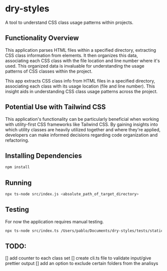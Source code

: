 # dry-styles
A tool to understand CSS class usage patterns within projects.

## Functionality Overview

This application parses HTML files within a specified directory, extracting CSS class information from elements. 
It then organizes this data, associating each CSS class with the file location and line number where it's used. This organized data is invaluable for understanding the usage patterns of CSS classes within the project.

This app extracts CSS class info from HTML files in a specified directory, associating each class with its usage location (file and line number). This insight aids in understanding CSS class usage patterns across the project.

## Potential Use with Tailwind CSS
This application's functionality can be particularly beneficial when working with utility-first CSS frameworks like Tailwind CSS. By gaining insights into which utility classes are heavily utilized together and where they're applied, developers can make informed decisions regarding code organization and refactoring.

## Installing Dependencies
```bash
npm install
```

## Running
```bash
npx ts-node src/index.js <absolute_path_of_target_directory>
```

## Testing
For now the application requires manual testing.
```bash
npx ts-node src/index.ts /Users/pablo/Documents/dry-styles/tests/static
```

## TODO:
[] add counter to each class set
[] create cli.ts file to validate input/give prettier output
[] add an option to exclude certain folders from the analisys
